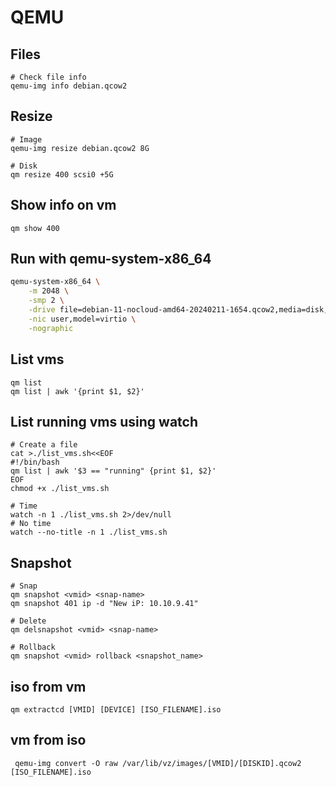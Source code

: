 # QEMU
## Files
```
# Check file info
qemu-img info debian.qcow2
```

## Resize
```
# Image
qemu-img resize debian.qcow2 8G

# Disk
qm resize 400 scsi0 +5G
```

## Show info on vm
```
qm show 400
```

## Run with qemu-system-x86_64
```sh
qemu-system-x86_64 \
    -m 2048 \
    -smp 2 \
    -drive file=debian-11-nocloud-amd64-20240211-1654.qcow2,media=disk,if=virtio \
    -nic user,model=virtio \
    -nographic
```

## List vms
```
qm list
qm list | awk '{print $1, $2}'
```

## List running vms using watch
```
# Create a file
cat >./list_vms.sh<<EOF
#!/bin/bash
qm list | awk '$3 == "running" {print $1, $2}'
EOF
chmod +x ./list_vms.sh

# Time
watch -n 1 ./list_vms.sh 2>/dev/null
# No time
watch --no-title -n 1 ./list_vms.sh
```

## Snapshot
```
# Snap
qm snapshot <vmid> <snap-name>
qm snapshot 401 ip -d "New iP: 10.10.9.41"

# Delete
qm delsnapshot <vmid> <snap-name>

# Rollback
qm snapshot <vmid> rollback <snapshot_name>
```

## iso from vm
```
qm extractcd [VMID] [DEVICE] [ISO_FILENAME].iso
```

## vm from iso
```
 qemu-img convert -O raw /var/lib/vz/images/[VMID]/[DISKID].qcow2 [ISO_FILENAME].iso
```

